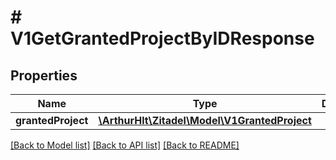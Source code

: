 # # V1GetGrantedProjectByIDResponse

## Properties

Name | Type | Description | Notes
------------ | ------------- | ------------- | -------------
**grantedProject** | [**\ArthurHlt\Zitadel\Model\V1GrantedProject**](V1GrantedProject.md) |  | [optional]

[[Back to Model list]](../../README.md#models) [[Back to API list]](../../README.md#endpoints) [[Back to README]](../../README.md)
